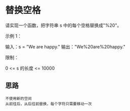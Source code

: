 # 替换空格

请实现一个函数，把字符串 s 中的每个空格替换成"%20"。 

示例 1：

输入：s = "We are happy."
输出："We%20are%20happy."
 

限制：

0 <= s 的长度 <= 10000


## 思路
    不使用新的空间
    从前往后，从后往前替换，每个字符只需要移动一次
